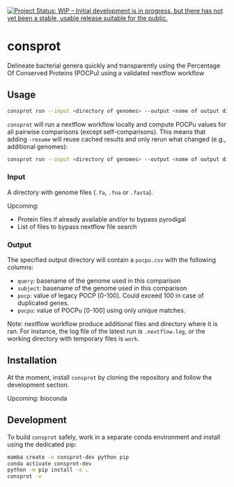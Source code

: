 [![Project Status: WIP – Initial development is in progress, but there has not yet been a stable, usable release suitable for the public.](https://www.repostatus.org/badges/latest/wip.svg)](https://www.repostatus.org/#wip)

# consprot

Delineate bacterial genera quickly and transparently using the Percentage Of Conserved Proteins (POCPu) using a validated nextflow workflow

## Usage

```bash
consprot run --input <directory of genomes> --output <name of output directory>
```

`consprot` will run a nextflow workflow locally and compute POCPu values for all pairwise comparisons (except self-comparisons). This means that adding `-resume` will reuse cached results and only rerun what changed (e.g., additional genomes):

```bash
consprot run --input <directory of genomes> --output <name of output directory> -resume
```

### Input

A directory with genome files (`.fa`, `.fna` or `.fasta`).

Upcoming:

- Protein files if already available and/or to bypass pyrodigal
- List of files to bypass nextflow file search

### Output

The specified output directory will contain a `pocpu.csv` with the following columns:

- `query`: basename of the genome used in this comparison
- `subject`: basename of the genome used in this comparison
- `pocp`: value of legacy POCP [0-100]. Could exceed 100 in case of duplicated genes. 
- `pocpu`: value of POCPu [0-100] using only unique matches. 

Note: nextflow workflow produce additional files and directory where it is ran. For instance, the log file of the latest run is `.nextflow.log`, or the working directory with temporary files is `work`.

## Installation

At the moment, install `consprot` by cloning the repository and follow the development section.


Upcoming: bioconda

## Development

To build `consprot` safely, work in a separate conda environment and install using the dedicated pip:

```bash
mamba create -n consprot-dev python pip
conda activate consprot-dev
python -m pip install -e .
consprot -v
```
